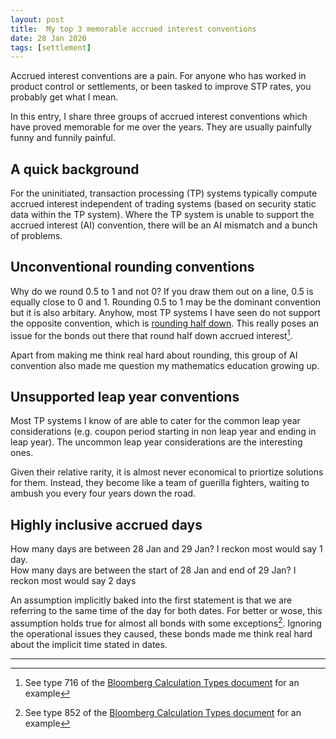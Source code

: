 ```yaml
---
layout: post
title:  My top 3 memorable accrued interest conventions
date: 28 Jan 2020
tags: [settlement]
---
```


Accrued interest conventions are a pain. For anyone who has worked in product control or settlements, or been tasked to improve STP rates, you probably get what I mean. 

In this entry, I share three groups of accrued interest conventions which have proved memorable for me over the years. They are usually painfully funny and funnily painful.

## A quick background

For the uninitiated, transaction processing (TP) systems typically compute accrued interest independent of trading systems (based on security static data within the TP system). Where the TP system is unable to support the accrued interest (AI) convention, there will be an AI mismatch and a bunch of problems.

## Unconventional rounding conventions

Why do we round 0.5 to 1 and not 0? If you draw them out on a line, 0.5 is equally close to 0 and 1. Rounding 0.5 to 1 may be the dominant convention but it is also arbitary. Anyhow, most TP systems I have seen do not support the opposite convention, which is [rounding half down](https://en.wikipedia.org/wiki/Rounding#Round_half_down). This really poses an issue for the bonds out there that round half down accrued interest[^1].

Apart from making me think real hard about rounding, this group of AI convention also made me question my mathematics education growing up.

## Unsupported leap year conventions

Most TP systems I know of are able to cater for the common leap year considerations (e.g. coupon period starting in non leap year and ending in leap year). The uncommon leap year considerations are the interesting ones. 

Given their relative rarity, it is almost never economical to priortize solutions for them. Instead, they become like a team of guerilla fighters, waiting to ambush you every four years down the road.

## Highly inclusive accrued days 

How many days are between 28 Jan and 29 Jan? I reckon most would say 1 day.   
How many days are between the start of 28 Jan and end of 29 Jan? I reckon most would say 2 days 

An assumption implicitly baked into the first statement is that we are referring to the same time of the day for both dates. For better or wose, this assumption holds true for almost all bonds with some exceptions[^2]. Ignoring the operational issues they caused, these bonds made me think real hard about the implicit time stated in dates.

---

[^1]: See type 716 of the [Bloomberg Calculation Types document](https://docplayer.net/12997386-Valid-calculation-types.html) for an example
[^2]: See type 852 of the [Bloomberg Calculation Types document](https://docplayer.net/12997386-Valid-calculation-types.html) for an example